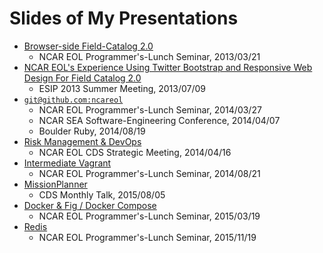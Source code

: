 # Slides of My Presentations

- [Browser-side Field-Catalog 2.0](ssg-lunch-seminar)
  - NCAR EOL Programmer's-Lunch Seminar, 2013/03/21
- [NCAR EOL's Experience Using Twitter Bootstrap and Responsive Web Design For Field Catalog 2.0](esip-2013-responsive)
  - ESIP 2013 Summer Meeting, 2013/07/09
- [`git@github.com:ncareol`](gitgithubncareol)
  - NCAR EOL Programmer's-Lunch Seminar, 2014/03/27
  - NCAR SEA Software-Engineering Conference, 2014/04/07
  - Boulder Ruby, 2014/08/19
- [Risk Management & DevOps](risk-mgmt-devops)
  - NCAR EOL CDS Strategic Meeting, 2014/04/16
- [Intermediate Vagrant](intermediate-vagrant)
  - NCAR EOL Programmer's-Lunch Seminar, 2014/08/21
- [MissionPlanner](http://erikj.github.io/slides/cds-mission-planner)
  - CDS Monthly Talk, 2015/08/05
- [Docker & Fig / Docker Compose](docker-compose)
  - NCAR EOL Programmer's-Lunch Seminar, 2015/03/19
- [Redis](redis-eolprog)
  - NCAR EOL Programmer's-Lunch Seminar, 2015/11/19

<!-- ## TODO -->

<!-- add <https://github.com/ncareol/wag-devops-vagrant> to `slides` repo -->
